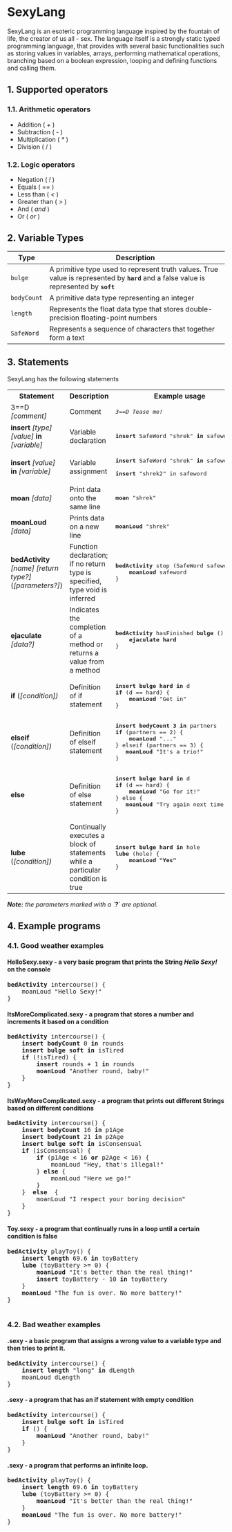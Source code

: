# SexyLang

SexyLang is an esoteric programming language inspired by the fountain of life, the creator of us all - sex. The language itself is a strongly static typed programming language, that provides with several basic functionalities such as storing values in variables, arrays, performing mathematical operations, branching based on a boolean expression, looping and defining functions and calling them.

## 1. Supported operators

### 1.1. Arithmetic operators
- Addition ( *+* )
- Subtraction ( *-* )
- Multiplication ( *\** )
- Division ( \/ )

### 1.2. Logic operators
- Negation ( *!* )
- Equals ( *==* )
- Less than ( *<* )
- Greater than ( *>* )
- And ( *and* )
- Or ( *or* )


## 2. Variable Types

| Type    | Description  |
|---------|--------------|
| `bulge` | A primitive type used to represent truth values. True value is represented by <code><b>hard</b></code> and a false value is represented by <code><b>soft</b></code>          |
| `bodyCount`| A primitive data type representing an integer |
| `length`| Represents the float data type that stores double-precision floating-point numbers |
| `SafeWord`| Represents a sequence of characters that together form a text |

## 3. Statements

SexyLang has the following statements

<table>
    <tr>
        <th>Statement</th>
        <th>Description</th>
        <th>Example usage</th>
    </tr>
    <tr>
        <td>
            3==D <i>[comment]</i>
        </td>
        <td>
            Comment
        </td>
        <td>
            <pre><i>3==D Tease me!</i></pre>
        </td>
    </tr>
    <tr>
        <td>
            <b>insert</b> <i>[type]</i> <i>[value]</i> <b>in</b> <i>[variable]</i>
        </td>
        <td>
            Variable declaration
        </td>
        <td>
            <pre><b>insert</b> SafeWord "shrek" <b>in</b> safeword</pre>
        </td>
    </tr>
    <tr>
        <td>
            <b>insert</b> <i>[value]</i> <b>in</b> <i>[variable]</i>
        </td>
        <td>
            Variable assignment
        </td>
        <td>
            <pre><b>insert</b> SafeWord "shrek" <b>in</b> safeword<br><br><b>insert</b> "shrek2" in safeword </pre>
        </td>
    </tr>
    <tr>
        <td>
            <b>moan</b> <i>[data]</i>
        </td>
        <td>
            Print data onto the same line
        </td>
        <td>
            <pre><b>moan</b> "shrek"</pre>
        </td>
    </tr>
    <tr>
        <td>
            <b>moanLoud</b> <i>[data]</i>
        </td>
        <td>
            Prints data on a new line
        </td>
        <td>
            <pre><b>moanLoud</b> "shrek"</pre>
        </td>
    </tr>
    <tr>
        <td>
            <b>bedActivity</b> <i>[name]</i> <i>[return type?]</i> (<i>[parameters?]</i>)
        </td>
        <td>
            Function declaration; if no return type is specified, type void is inferred
        </td>
        <td>
            <pre><b>bedActivity</b> stop (SafeWord safeword) {<br>    <b>moanLoud</b> safeword<br>}</pre>
        </td>
    </tr>
    <tr>
        <td>
            <b>ejaculate</b> <i>[data?]
        </td>
        <td>
            Indicates the completion of a method or returns a value from a method
        </td>
        <td>
            <pre><b>bedActivity</b> hasFinished <b>bulge</b> () {<br>    <b>ejaculate hard</b> <br>}</pre>
        </td>
    </tr>
    <tr>
        <td>
            <b>if</b> (<i>[condition]<i>)
        </td>
        <td>
            Definition of if statement
        </td>
        <td>
            <pre><b>insert bulge hard in</b> d<br><b>if</b> (d == hard) {<br>    <b>moanLoud</b> "Get in"<br>}</pre>
        </td>
    </tr>
    <tr>
        <td>
            <b>elseif</b> (<i>[condition]<i>)
        </td>
        <td>
            Definition of elseif statement
        </td>
        <td>
            <pre><b>insert bodyCount 3 in</b> partners<br><b>if</b> (partners == 2) {<br>    <b>moanLoud</b> "..." <br>} elseif (partners == 3) {<br>   <b>moanLoud</b> "It's a trio!"<br>}</pre>
        </td>
    </tr>
        <tr>
        <td>
            <b>else</b>
        </td>
        <td>
            Definition of else statement
        </td>
        <td>
            <pre><b>insert bulge hard in</b> d<br><b>if</b> (d == hard) {<br>    <b>moanLoud</b> "Go for it!" <br>} else {<br>   <b>moanLoud</b> "Try again next time!"<br>}</pre>
        </td>
    </tr>
    <tr>
        <td>
            <b>lube</b> (<i>[condition]<i>)
        </td>
        <td>
            Continually executes a block of statements while a particular condition is true
        </td>
        <td>
            <pre><b>insert bulge hard in</b> hole<br><b>lube</b> (hole) {<br>    <b>moanLoud "Yes"</b> <br>}</pre>
        </td>
    </tr>
</table>

<i><b>Note:</b> the parameters marked with a \`<b>?</b>\` are optional.</i>

## 4. Example programs

### 4.1. Good weather examples

#### **HelloSexy.sexy** - a very basic program that prints the String *Hello Sexy!* on the console

<pre>
<b>bedActivity</b> intercourse() {
    moanLoud "Hello Sexy!"
}
</pre>

#### **ItsMoreComplicated.sexy** - a program that stores a number and increments it based on a condition

<pre>
<b>bedActivity</b> intercourse() {
    <b>insert bodyCount</b> 0 <b>in</b> rounds
    <b>insert bulge soft in</b> isTired
    <b>if</b> (!isTired) {
        <b>insert</b> rounds + 1 <b>in</b> rounds
        <b>moanLoud</b> "Another round, baby!"
    }
}
</pre>

#### **ItsWayMoreComplicated.sexy** - a program that prints out different Strings based on different conditions

<pre>
<b>bedActivity</b> intercourse() {
    <b>insert bodyCount</b> 16 <b>in</b> p1Age
    <b>insert bodyCount</b> 21 <b>in</b> p2Age
    <b>insert bulge soft in</b> isConsensual
    <b>if</b> (isConsensual) {
        <b>if</b> (p1Age < 16 <b>or</b> p2Age < 16) {
            moanLoud "Hey, that's illegal!"
        } <b>else</b> {
            moanLoud "Here we go!"
        }
    } <b> else </b> {
        moanLoud "I respect your boring decision"
    }
}
</pre>

#### **Toy.sexy** - a program that continually runs in a loop until a certain condition is false
<pre>
<b>bedActivity</b> playToy() {
    <b>insert length</b> 69.6 <b>in</b> toyBattery
    <b>lube</b> (toyBattery >= 0) {
        <b>moanLoud</b> "It's better than the real thing!"
        <b>insert</b> toyBattery - 10 <b>in</b> toyBattery
    }
    <b>moanLoud</b> "The fun is over. No more battery!"
}

</pre>
### 4.2. Bad weather examples
#### **.sexy** - a basic program that assigns a wrong value to a variable type and then tries to print it.

<pre>
<b>bedActivity</b> intercourse() {
    <b>insert length</b> "long" <b>in</b> dLength
    moanLoud dLength
}
</pre>

#### **.sexy** - a program that has an if statement with empty condition

<pre>
<b>bedActivity</b> intercourse() {
    <b>insert bulge soft in</b> isTired
    <b>if</b> () {
        <b>moanLoud</b> "Another round, baby!"
    }
}
</pre>

#### **.sexy** - a program that performs an infinite loop.

<pre>
<b>bedActivity</b> playToy() {
    <b>insert length</b> 69.6 <b>in</b> toyBattery
    <b>lube</b> (toyBattery >= 0) {
        <b>moanLoud</b> "It's better than the real thing!"
    }
    <b>moanLoud</b> "The fun is over. No more battery!"
}
</pre>


